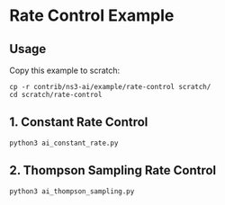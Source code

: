 # Rate Control Example

## Usage

Copy this example to scratch:

```shell
cp -r contrib/ns3-ai/example/rate-control scratch/
cd scratch/rate-control
```

## 1. Constant Rate Control

```shell
python3 ai_constant_rate.py
```

## 2. Thompson Sampling Rate Control

```shell
python3 ai_thompson_sampling.py
```